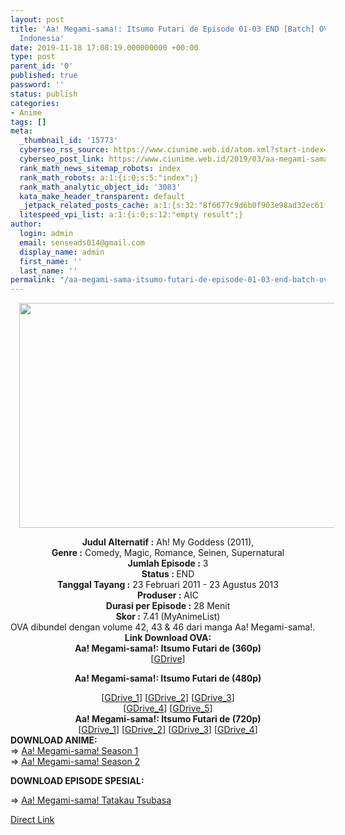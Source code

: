 ```yaml
---
layout: post
title: 'Aa! Megami-sama!: Itsumo Futari de Episode 01-03 END [Batch] OVA Subtitle
  Indonesia'
date: 2019-11-18 17:08:19.000000000 +00:00
type: post
parent_id: '0'
published: true
password: ''
status: publish
categories:
- Anime
tags: []
meta:
  _thumbnail_id: '15773'
  cyberseo_rss_source: https://www.ciunime.web.id/atom.xml?start-index=3301&max-results=150
  cyberseo_post_link: https://www.ciunime.web.id/2019/03/aa-megami-sama-itsumo-futari-de-episode.html
  rank_math_news_sitemap_robots: index
  rank_math_robots: a:1:{i:0;s:5:"index";}
  rank_math_analytic_object_id: '3083'
  kata_make_header_transparent: default
  _jetpack_related_posts_cache: a:1:{s:32:"8f6677c9d6b0f903e98ad32ec61f8deb";a:2:{s:7:"expires";i:1647248432;s:7:"payload";a:0:{}}}
  litespeed_vpi_list: a:1:{i:0;s:12:"empty result";}
author:
  login: admin
  email: senseads014@gmail.com
  display_name: admin
  first_name: ''
  last_name: ''
permalink: "/aa-megami-sama-itsumo-futari-de-episode-01-03-end-batch-ova-subtitle-indonesia/"
---
```

<div class="separator" style="clear: both; text-align: center;"><a href="https://4.bp.blogspot.com/-3VKAWNUAqhs/XJymxvLjBYI/AAAAAAAAKj8/cbKR9-5cqlUKqpmw1KQlS8jaLXQ2aSDvACLcBGAs/s1600/Aa%2521%2BMegami-sama%2521%2B-%2BItsumo%2BFutari%2Bde.jpg" imageanchor="1" style="margin-left: 1em; margin-right: 1em;"><img border="0" data-original-height="720" data-original-width="1280" height="360" src="{{ site.baseurl }}/assets/2019/11/Aa%2521%2BMegami-sama%2521%2B-%2BItsumo%2BFutari%2Bde.jpg" width="640" /></a></div>
<p>
<div style="text-align: center;"><b>Judul</b><b><b> Alternatif</b> :</b> Ah! My Goddess (2011), </div>
<div style="text-align: center;"><b><b>Genre :</b></b> Comedy, Magic, Romance, Seinen, Supernatural</div>
<div style="text-align: center;"><b>Jumlah Episode :</b> 3<br /><b>Status :&nbsp;</b>END<br /><b>Tanggal Tayang :</b> 23 Februari 2011 - 23 Agustus 2013<br /><b>Produser :</b> AIC<br /><b>Durasi per Episode :</b> 28 Menit</div>
<div style="text-align: center;"><b>Skor :</b> 7.41 (MyAnimeList)</div>
<div style="text-align: center;"></div>
<div style="text-align: justify;">OVA dibundel dengan volume 42, 43 &amp; 46 dari manga Aa! Megami-sama!.</div>
<div style="text-align: justify;"></div>
<div style="text-align: justify;"></div>
<div style="text-align: center;"><b>Link Download OVA:</b></div>
<div style="text-align: center;">
<div style="text-align: center;"><b>Aa! Megami-sama!: Itsumo Futari de (360p)</b></div>
<div style="text-align: center;">[<a href="https://drive.google.com/uc?export=download&amp;id=1feRyKoVTDo6QM_kN_MVJ9YdXxF47djdQ" target="_blank" rel="noopener">GDrive</a>]</div>
<div style="text-align: center;"></div>
<p><b>Aa! Megami-sama!: Itsumo Futari de (480p)</b></div>
<div style="text-align: center;">[<a href="https://drive.google.com/uc?export=download&amp;id=1UcRE6hN4g9zk6LCvE9uQy27DoorxhM2v" target="_blank" rel="noopener">GDrive_1</a>] [<a href="https://drive.google.com/uc?export=download&amp;id=12cyJL7b-ZyTTQXD2fRgFAszf-JE1bTk-" target="_blank" rel="noopener">GDrive_2</a>] [<a href="https://drive.google.com/uc?export=download&amp;id=12cyJL7b-ZyTTQXD2fRgFAszf-JE1bTk-" target="_blank" rel="noopener">GDrive_3</a>]<br />[<a href="https://drive.google.com/uc?export=download&amp;id=1ZVw1knDkyjH--2tIlpvjTcrFkHLvsljQ" target="_blank" rel="noopener">GDrive_4</a>] [<a href="https://drive.google.com/uc?export=download&amp;id=1PA2OBpo5NYIJtLgKO4fLNiwSdHGMfAq4" target="_blank" rel="noopener">GDrive_5</a>]</div>
<div style="text-align: center;"><b>Aa! Megami-sama!: Itsumo Futari de (720p)</b><br />[<a href="https://drive.google.com/uc?export=download&amp;id=1lOm03Kly_ZMdeB21A0og-_YID-Krj7CK" target="_blank" rel="noopener">GDrive_1</a>] [<a href="https://drive.google.com/uc?export=download&amp;id=1GQ9ITdhe8hO0A4QomeSTuszBEjYw5Mj1" target="_blank" rel="noopener">GDrive_2</a>] [<a href="https://drive.google.com/uc?export=download&amp;id=1tccjoAOzY-O7r6SG1dtPNOzV_s7yVh7y" target="_blank" rel="noopener">GDrive_3</a>] [<a href="https://drive.google.com/uc?export=download&amp;id=1nw5lidmyynVKbFTpVF_-GGsg6jmoDGOo" target="_blank" rel="noopener">GDrive_4</a>]
<div style="text-align: left;"></div>
<div style="text-align: justify;"></div>
<div style="text-align: justify;"><b>DOWNLOAD ANIME:</b></div>
<div style="text-align: justify;">=&gt;&nbsp;<a href="https://www.ciunime.web.id/2019/03/aa-megami-sama-season-1-episode-01-24.html" target="_blank" rel="noopener">Aa! Megami-sama! Season 1</a></div>
<div style="text-align: justify;">=&gt;&nbsp;<a href="https://www.ciunime.web.id/2019/03/aa-megami-sama-season-2-episode-01-22.html" target="_blank" rel="noopener">Aa! Megami-sama! Season 2</a></p>
<p><b>DOWNLOAD EPISODE SPESIAL:</b></p>
<p>=&gt;&nbsp;<a href="https://www.ciunime.web.id/2019/03/aa-megami-sama-tatakau-tsubasa-episode.html" target="_blank" rel="noopener">Aa! Megami-sama! Tatakau Tsubasa</a></p>
</div>
</div>
<link rel="stylesheet" href="https://cdnjs.cloudflare.com/ajax/libs/font-awesome/4.7.0/css/font-awesome.min.css" />
<div class="divbtn"> <a href="https://handymansurrender.com/fihup8buzv?key=94550f7ce39444073321dde3b8782f97" class="btn"><i class="fa fa-download"></i> Direct Link</a> </div>
